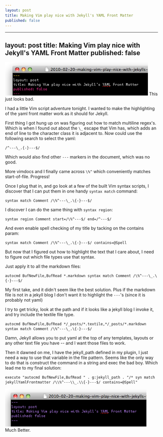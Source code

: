 ```yaml
---
layout: post
title: Making Vim play nice with Jekyll's YAML Front Matter
published: false
---
```


---
layout: post
title: Making Vim play nice with Jekyll's YAML Front Matter
published: false
---

![vim-jekyll-yaml-ugly](/media/vim-jekyll-yaml-ugly.png)
This just looks bad.

I had a little Vim script adventure tonight. I wanted to make the highlighting of the yaml front matter work as it should for Jekyll.

First thing I got hung up on was figuring out how to match multiline regex's. Which is when I found out about the `\_` escape that Vim has, which adds an end of line to the character class it is adjacent to. Now could use the following search to select the yaml:

    /^---\_.{-}---$/

Which would also find other `---` markers in the document, which was no good.

More vimdocs and I finally came across `\%^` which conveniently matches start-of-file. Progress!

Once I plug that in, and go look at a few of the built Vim syntax scripts, I discover that I can put them in one handy `syntax match` command:

    syntax match Comment /\%^---\_.\{-}---$/

I discover I can do the same thing with `syntax region`:

    syntax region Comment start=/\%^---$/ end=/^---$/

And even enable spell checking of my title by tacking on the contains param:

    syntax match Comment /\%^---\_.\{-}---$/ contains=@Spell

But now that I figured out how to highlight the text that I care about, I need to figure out which file types use that syntax.

Just apply it to all the markdown files:

    autocmd BufNewFile,BufRead *.markdown syntax match Comment /\%^---\_.\{-}---$/

My first take, and it didn't seem like the best solution. Plus if the markdown file is not in a jekyll blog I don't want it to highlight the `---`'s (since it is probably not yaml)

I try to get tricky, look at the path and if it looks like a jekyll blog I invoke it, and try include the textile file type.

    autocmd BufNewFile,BufRead */_posts/*.textile,*/_posts/*.markdown syntax match Comment /\%^---\_.\{-}---$/

Damn, Jekyll allows you to put yaml at the top of any templates, layouts or any other text file you have -- and I want those files to work.

Then it dawned on me, I have the jekyll_path defined in my plugin, I just need a way to use that variable in the file pattern. Seems like the only way to do that is construct the command in a string and exec the bad boy. Which lead me to my final solution:

    execute "autocmd BufNewFile,BufRead " . g:jekyll_path . "/* syn match jekyllYamlFrontmatter /\\%^---\\_.\\{-}---$/ contains=@Spell"

![vim-jekyll-yaml-pretty](/media/vim-jekyll-yaml-pretty.png)
Much Better.
